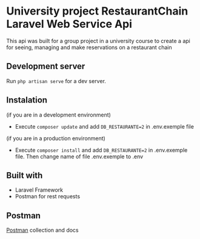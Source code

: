 # University project RestaurantChain Laravel Web Service Api

This api was built for a group project in a university course to create a api for seeing, managing and make reservations on a restaurant chain

## Development server

Run `php artisan serve` for a dev server.

## Instalation
(if you are in a development environment)
* Execute `composer update` and add `DB_RESTAURANTE=2` in .env.exemple file

(if you are in a production environment)
* Execute `composer install` and add `DB_RESTAURANTE=2` in .env.exemple file. Then change name of file .env.exemple to .env

## Built with

* Laravel Framework
* Postman for rest requests

## Postman

[Postman](https://documenter.getpostman.com/view/3256126/api/RVg2AUMC) collection and docs

